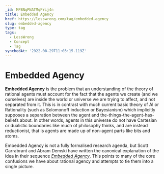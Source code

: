 ```yaml
---
_id: MP8NqPNATMqPrij4n
title: Embedded Agency
href: https://lesswrong.com/tag/embedded-agency
slug: embedded-agency
type: tag
tags:
  - LessWrong
  - Concept
  - Tag
synchedAt: '2022-08-29T11:03:15.119Z'
---
```


# Embedded Agency

**Embedded Agency** is the problem that an understanding of the theory of rational agents must account for the fact that the agents we create (and we ourselves) are inside the world or universe we are trying to affect, and not separated from it. This is in contrast with much current basic theory of AI or Rationality (such as Solomonoff induction or Bayesianism) which implicitly supposes a separation between the agent and the-things-the-agent-has-beliefs about. In other words, agents in this universe do not have Cartesian or dualistic boundaries like much of philosophy thinks, and are instead reductionist, that is agents are made up of non-agent parts like bits and atoms.

Embedded Agency is not a fully formalised research agenda, but Scott Garrabrant and Abram Demski have written the canonical explanation of the idea in their sequence [*Embedded Agency*](https://www.lesswrong.com/s/Rm6oQRJJmhGCcLvxh). This points to many of the core confusions we have about rational agency and attempts to tie them into a single picture.
